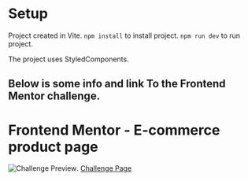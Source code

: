 # Setup

Project created in Vite.
`npm install` to install project.
`npm run dev` to run project.

The project uses StyledComponents.

## Below is some info and link To the Frontend Mentor challenge.

# Frontend Mentor - E-commerce product page

![Challenge Preview](https://res.cloudinary.com/dz209s6jk/image/upload/f_auto,q_auto,w_700/Challenges/xde5z4efoocyw2mcuqod.jpg).
[Challenge Page](https://www.frontendmentor.io/challenges/ecommerce-product-page-UPsZ9MJp6)
